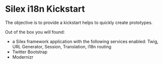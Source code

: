 Silex i18n Kickstart
===================
The objective is to provide a kickstart helps to quickly create prototypes.

Out of the box you will found:
  - a Silex framework application with the following services enabled: Twig, URL Generator, Session, Translation, i18n routing
  - Twitter Bootstrap
  - Modernizr
